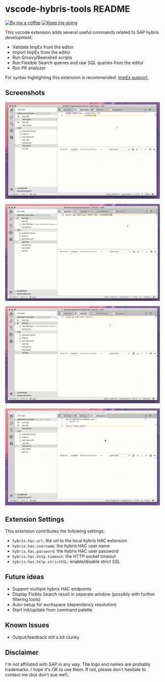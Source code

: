 # vscode-hybris-tools README

[![By me a coffee](https://img.shields.io/badge/buy%20me%20a-COFFEE-ORANGE.svg)](https://www.buymeacoffee.com/IB6c9QRXl)
[![Keep me going](https://img.shields.io/badge/donate%20on-Paypal-BLUE.svg)](https://www.paypal.me/mojo2012/10)


This vscode extension adds several useful commands related to SAP hybris development:
* Validate ImpEx from the editor
* Import ImpEx from the editor
* Run Groovy/Beanshell scripts
* Run Flexible Search queries and raw SQL queries from the editor
* Run PK analyzer

For syntax highlighting this extension is recommended: [ImpEx support](https://github.com/simplyRoba/ImpExSupport).

## Screenshots
![Import ImpEx](docs/impex.gif)

![Execute Flexible Search query](docs/fsql.gif)

![Execute raw SQL query](docs/rawsql.gif)

![Execute grovvy script](docs/groovy.gif)

## Extension Settings

This extension contributes the following settings:

* `hybris.hac.url`: the url to the local hybris HAC extension
* `hybris.hac.username`: the hybris HAC user name
* `hybris.hac.password`: the hybris HAC user password
* `hybris.hac.http.timeout`: the HTTP socket timeout
* `hybris.hac.http.strictSSL`: enable/disable strict SSL

## Future ideas
* Support multiple hybris HAC endpoints
* Display Flxible Search result in separate window (possibly with further filtering tools)
* Auto-setup for workspace (dependency resolution)
* Start init/update from command palette

## Known Issues

* Output/feedback still a bit clunky

## Disclaimer
I'm not affiliated with SAP in any way. The logo and names are probably trademarks. I hope it's OK to use them. If not, please don't hesitate to contact me (but don't sue me!).
